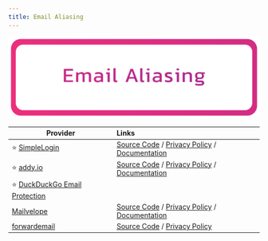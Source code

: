 ```yaml
---
title: Email Aliasing
---
```


![Cover](../../assets/email-aliasing.png)

| Provider | Links
| --- | :--
| :star: [SimpleLogin](https://simplelogin.io/) | [Source Code](https://github.com/simple-login) / [Privacy Policy](https://simplelogin.io/privacy) / [Documentation](https://simplelogin.io/docs)
| :star: [addy.io](https://addy.io/) | [Source Code](https://github.com/anonaddy) / [Privacy Policy](https://addy.io/privacy) / [Documentation](https://addy.io/faq)
| :star: [DuckDuckGo Email Protection](https://duckduckgo.com/email/)
| [Mailvelope](https://mailvelope.com/) | [Source Code](https://github.com/mailvelope) / [Privacy Policy](https://mailvelope.com/en/privacy-policy) / [Documentation](https://mailvelope.com/help)
| [forwardemail](https://forwardemail.net) | [Source Code](https://github.com/forwardemail/) / [Privacy Policy](https://forwardemail.net/en/privacy)